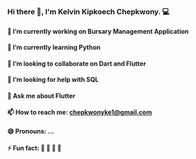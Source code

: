 ### Hi there 👋, I'm Kelvin Kipkoech Chepkwony. 💻

 #### 🔭 I’m currently working on Bursary Management Application
 #### 🌱 I’m currently learning Python
 #### 👯 I’m looking to collaborate on Dart and Flutter
 #### 🤔 I’m looking for help with SQL
 #### 💬 Ask me about Flutter
 #### 📫 How to reach me: chepkwonyke1@gmail.com
 #### 😄 Pronouns: ...
 #### ⚡ Fun fact: :mango: :lemon: :man: :car:

